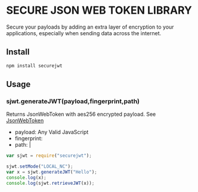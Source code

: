 # SECURE JSON WEB TOKEN LIBRARY

Secure your payloads by adding an extra layer of encryption to your applications, especially when sending data across the internet.

## Install

```bash
npm install securejwt
```
## Usage
### sjwt.generateJWT(payload,fingerprint,path)
Returns JsonWebToken with aes256 encrypted payload. See [JsonWebToken](https://www.npmjs.com/package/jsonwebtoken)
* payload: Any Valid JavaScript
* fingerprint: <string>
* path: <string>|<URL>


```javascript
var sjwt = require("securejwt");

sjwt.setMode("LOCAL_NC");
var x = sjwt.generateJWT("Hello");
console.log(x);
console.log(sjwt.retrieveJWT(x));
```
